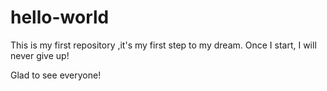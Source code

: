 # hello-world
This is my first repository ,it's my first step to my dream.
Once I start, I will never give up!

Glad to see everyone!
